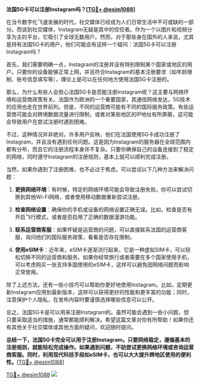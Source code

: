 **法国5G卡可以注册Instagram吗？[[TG💪+ @esim1088](https://t.me/s/esim1088)]**

在当今数字化飞速发展的时代，社交媒体已经成为人们日常生活中不可或缺的一部分。而说到社交媒体，Instagram无疑是其中的佼佼者。作为一个以图片和视频分享为主的平台，它吸引了全球无数用户。然而，对于那些身在国外的人来说，尤其是持有法国5G卡的用户，他们可能会有这样一个疑问：法国5G卡可以注册Instagram吗？

首先，我们需要明确一点，Instagram的注册并没有特别限制某个国家或地区的用户。只要你的设备能够正常上网，并且符合Instagram的基本注册要求（如年龄限制、账号信息填写等），理论上是可以在任何地方使用法国5G卡注册的。

那么，为什么有些人会担心法国5G卡是否能注册Instagram呢？这主要与网络环境和运营商政策有关。法国作为欧洲的一个重要国家，其通信网络发达，5G技术的应用也走在世界前列。但是，不同的运营商可能有不同的国际服务政策。有些运营商可能会对跨境数据流量进行限制，或者对某些地区的IP地址有所屏蔽，这可能会导致用户在尝试注册时遇到困难。

不过，这种情况并非绝对。许多用户反映，他们在法国使用5G卡成功注册了Instagram，并且没有遇到任何问题。这是因为Instagram的服务器在全球范围内都有分布，而且它的注册流程本身并不复杂。只要你确保自己的设备连接到了稳定的网络，同时遵守Instagram的注册规则，基本上就可以顺利完成注册。

当然，如果你遇到了注册困难，也不必过于焦虑。可以尝试以下几种方法来解决问题：

1. **更换网络环境**：有时候，特定的网络环境可能会导致注册失败。你可以尝试切换到其他Wi-Fi网络，或者使用移动数据重新尝试注册。

2. **检查网络设置**：确保你的手机或设备的网络设置正确无误。比如，检查是否有开启飞行模式，或者是否启用了正确的数据漫游功能。

3. **联系运营商客服**：如果怀疑是运营商的问题，可以直接联系法国的运营商客服，询问他们的国际服务政策，看看是否存在限制。

4. **使用eSIM卡**：近年来，eSIM卡逐渐流行起来，它是一种虚拟SIM卡，可以轻松切换不同的运营商和服务。如果你经常旅行或者需要在多个国家使用手机，可以考虑购买一张支持多国使用的eSIM卡，这样可以避免因网络问题而影响正常使用。

除了上述方法，还有一些小技巧可以帮助你更好地使用Instagram。比如，定期更新Instagram应用到最新版本，这样可以获得更好的性能和更丰富的功能；同时，注意保护个人隐私，在发布内容时要谨慎选择哪些信息可以公开。

总之，法国5G卡是可以用来注册Instagram的。虽然可能会遇到一些小问题，但只要采取适当的措施，通常都能顺利解决。希望这篇文章对你有所帮助！如果你还有其他关于社交媒体或其他方面的疑问，欢迎随时提问。

**总结一下，法国5G卡完全可以用于注册Instagram。只要网络稳定，遵循基本的注册规则，就能轻松完成操作。如果遇到问题，不妨尝试更换网络环境或咨询运营商客服。同时，利用现代科技手段如eSIM卡，也可以大大提升跨地区使用的便利性。**[[TG💪+ @esim1088](https://t.me/s/esim1088)]

[TG💪+ @esim1088](https://t.me/s/esim1088) ![](https://i.postimg.cc/4NQfJmqS/Snipaste-2025-05-13-00-14-12.png)
